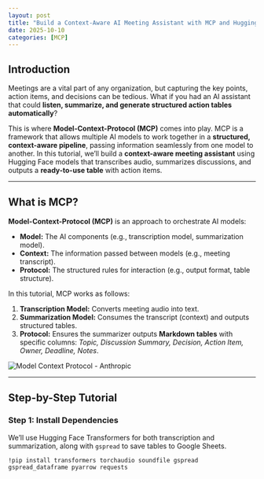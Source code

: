```yaml
---
layout: post
title: "Build a Context-Aware AI Meeting Assistant with MCP and Hugging Face-A tutorial"
date: 2025-10-10
categories: [MCP]
---
```


## Introduction

Meetings are a vital part of any organization, but capturing the key points, action items, and decisions can be tedious. What if you had an AI assistant that could **listen, summarize, and generate structured action tables automatically**?  

This is where **Model-Context-Protocol (MCP)** comes into play. MCP is a framework that allows multiple AI models to work together in a **structured, context-aware pipeline**, passing information seamlessly from one model to another. In this tutorial, we’ll build a **context-aware meeting assistant** using Hugging Face models that transcribes audio, summarizes discussions, and outputs a **ready-to-use table** with action items.  

---

## What is MCP?

**Model-Context-Protocol (MCP)** is an approach to orchestrate AI models:

- **Model:** The AI components (e.g., transcription model, summarization model).  
- **Context:** The information passed between models (e.g., meeting transcript).  
- **Protocol:** The structured rules for interaction (e.g., output format, table structure).  


In this tutorial, MCP works as follows:

1. **Transcription Model:** Converts meeting audio into text.  
2. **Summarization Model:** Consumes the transcript (context) and outputs structured tables.  
3. **Protocol:** Ensures the summarizer outputs **Markdown tables** with specific columns: *Topic, Discussion Summary, Decision, Action Item, Owner, Deadline, Notes*.  

![Model Context Protocol - Anthropic](images/mcp2.png)

---

## Step-by-Step Tutorial

### Step 1: Install Dependencies

We’ll use Hugging Face Transformers for both transcription and summarization, along with `gspread` to save tables to Google Sheets.

```
!pip install transformers torchaudio soundfile gspread gspread_dataframe pyarrow requests

```

